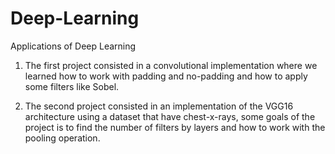 # Deep-Learning
Applications of Deep Learning

1. The first project consisted in a convolutional implementation where we learned how to work with padding and no-padding and how to apply some filters like Sobel.

2. The second project consisted in an implementation of the VGG16 architecture using a dataset that have chest-x-rays, some goals of the project is to find the number of filters by layers and how to work with the pooling operation.
